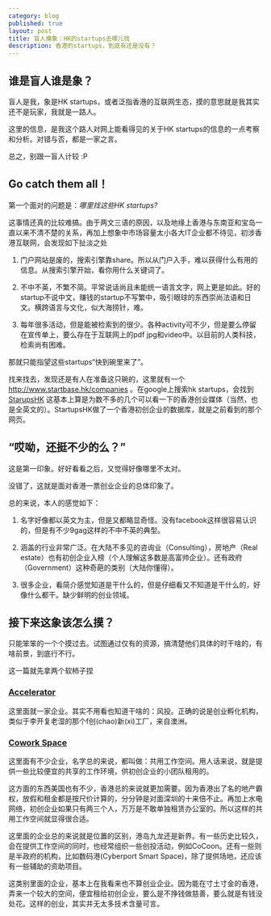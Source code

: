```yaml
---
category: blog
published: true
layout: post
title: 盲人摸象：HK的startups去哪儿找
description: 香港的startups，到底有还是没有？
---
```


## 谁是盲人谁是象？

盲人是我，象是HK startups，或者泛指香港的互联网生态，摸的意思就是我其实还不是玩家，我就是一路人。

这里的信息，是我这个路人对网上能看得见的关于HK startups的信息的一点考察和分析。对错与否，都是一家之言。

总之，别跟一盲人计较 :P 

## Go catch them all！

第一个面对的问题是：*哪里找这些HK startups?*

这事情还真的比较难搞。由于两文三语的原因，以及地缘上香港与东南亚和宝岛一直以来不清不楚的关系，再加上想象中市场容量太小各大IT企业都不待见，初涉香港互联网，会发现如下扯淡之处

1. 门户网站是废的，搜索引擎靠share。所以从门户入手，难以获得什么有用的信息。从搜索引擎开始，看你用什么关键词了。

2. 不中不英，不繁不简。平常说话尚且未能统一语言文字，网上更是如此。好的startup不说中文，赚钱的startup不写繁中，吸引眼球的东西崇尚法语和日文。横跨语言与文化，似大海捞针，难。

3. 每年很多活动，但是能被检索到的很少。各种activity可不少，但是要么停留在宣传单上，要么存在于互联网上的pdf jpg和video中。以目前的人类科技，检索尚有困难。

那就只能指望这些startups“快到碗里来了”。

找来找去，发现还是有人在准备这只碗的，这里就有一个 http://www.startbase.hk/companies 。在google上搜索hk startups，会找到
[StarupsHK](http://www.startupshk.com)
这基本上算是为数不多的几个可以看一下的香港创业媒体（当然，也是全英文的）。StartupsHK做了一个香港初创企业的数据库，就是之前看到的那个网页。

## “哎呦，还挺不少的么？”

这是第一印象。好好看看之后，又觉得好像哪里不太对。

没错了，这就是面对香港一票创业企业的总体印象了。

总的来说，本人的感觉如下：

1. 名字好像都以英文为主，但是又都略显奇怪。没有facebook这样很容易认识的，但是有不少9gag这样的不中不英的典型。

2. 涵盖的行业非常广泛。在大陆不多见的咨询业（Consulting），房地产（Real estate）也有初创企业入榜（个人理解这多数是高富帅企业）。还有政府（Government）这种奇葩的类别（大陆你懂得）。

3. 很多企业，看简介感觉知道是干什么的，但是仔细看又不知道是干什么的，好像什么都干。缺少鲜明的创业领域。

## 接下来这象该怎么摸？

只能笨笨的一个个摸过去。试图通过仅有的资源，搞清楚他们具体的时干啥的，有啥前景，到底行不行。

这一篇就先拿两个软柿子捏

### [Accelerator](http://www.startbase.hk/companies?category_id=14)

这里面就一家企业。其实不用看也知道干啥的：风投。正确的说是创业孵化机构，类似于李开复老湿的那个f创(chao)新(xi)工厂，来自澳洲。

### [Cowork Space](http://www.startbase.hk/companies?category_id=17)

这里面有不少企业，名字总的来说，都叫做：共用工作空间。用人话来说，就是提供一些比较便宜的共享的工作环境，供初创企业的小团队租用的。

这方面的东西美国也有不少，香港总的来说就更加需要。因为香港出了名的地产霸权，放假和租金都是按尺价计算的，分分钟是对面深圳的十来倍不止。再加上水电网络，初创企业如果只有两三个人，万万是不敢单独租赁办公室的。所以这样的共用工作空间就显得很合适。

这里面的企业总的来说就是位置的区别，港岛九龙还是新界。有一些历史比较久，会在提供工作空间的同时，也经常组织一些创投活动，例如CoCoon。还有一些则是半政府的机构，比如数码港(Cyberport Smart Space)，除了提供场地，还应该有一些辅助的资助项目。

这类别里面的企业，基本上在我看来也不算创业企业。因为能在寸土寸金的香港，弄来一个较大的空间，便宜租给初创企业，要么是不挣钱做慈善，要么就是有钱没处花。这样的创业，其实并无太多技术含量可言。
